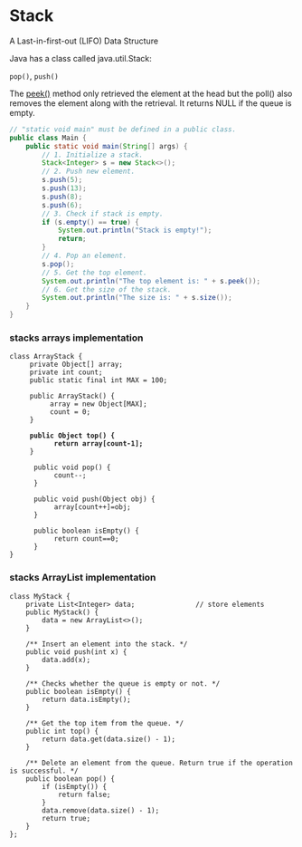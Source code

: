 # Stack

A Last-in-first-out (LIFO) Data Structure



Java has a class called java.util.Stack:

`pop()`, `push()`

The [peek()](https://www.geeksforgeeks.org/priorityqueue-peek-method-in-java/) method only retrieved the element at the head but the poll() also removes the element along with the retrieval. It returns NULL if the queue is empty.

```java
// "static void main" must be defined in a public class.
public class Main {
    public static void main(String[] args) {
        // 1. Initialize a stack.
        Stack<Integer> s = new Stack<>();
        // 2. Push new element.
        s.push(5);
        s.push(13);
        s.push(8);
        s.push(6);
        // 3. Check if stack is empty.
        if (s.empty() == true) {
            System.out.println("Stack is empty!");
            return;
        }
        // 4. Pop an element.
        s.pop();
        // 5. Get the top element.
        System.out.println("The top element is: " + s.peek());
        // 6. Get the size of the stack.
        System.out.println("The size is: " + s.size());
    }
}
```

### stacks arrays implementation

<pre><code>class ArrayStack {
     private Object[] array;
     private int count;
     public static final int MAX = 100; 

     public ArrayStack() {
          array = new Object[MAX];
          count = 0;
     }

<strong>     public Object top() {
</strong><strong>           return array[count-1];
</strong>     }

      public void pop() {
           count--;
      }

      public void push(Object obj) {
           array[count++]=obj;
      }

      public boolean isEmpty() {
           return count==0;
      }
}</code></pre>

### stacks ArrayList implementation&#x20;

```
class MyStack {
    private List<Integer> data;               // store elements
    public MyStack() {
        data = new ArrayList<>();
    }
    
    /** Insert an element into the stack. */
    public void push(int x) {
        data.add(x);
    }
    
    /** Checks whether the queue is empty or not. */
    public boolean isEmpty() {
        return data.isEmpty();
    }
    
    /** Get the top item from the queue. */
    public int top() {
        return data.get(data.size() - 1);
    }
    
    /** Delete an element from the queue. Return true if the operation is successful. */
    public boolean pop() {
        if (isEmpty()) {
            return false;
        }
        data.remove(data.size() - 1);
        return true;
    }
};
```
